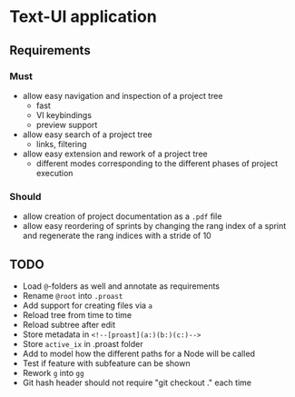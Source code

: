 Text-UI application
===================

## Requirements

### Must

* allow easy navigation and inspection of a project tree
  * fast
  * VI keybindings
  * preview support
* allow easy search of a project tree
  * links, filtering
* allow easy extension and rework of a project tree
  * different modes corresponding to the different phases of project execution

### Should

* allow creation of project documentation as a `.pdf` file
* allow easy reordering of sprints by changing the rang index of a sprint and regenerate the rang indices with a stride of 10

## TODO

* Load `@`-folders as well and annotate as requirements
* Rename `@root` into `.proast`
* Add support for creating files via `a`
* Reload tree from time to time
* Reload subtree after edit
* Store metadata in `<!--[proast](a:)(b:)(c:)-->`
* Store `active_ix` in .proast folder
* Add to model how the different paths for a Node will be called
* Test if feature with subfeature can be shown
* Rework `g` into `gg`
* Git hash header should not require "git checkout ." each time
